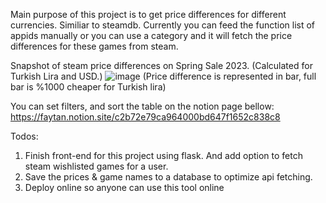 Main purpose of this project is to get price differences for different currencies. Similiar to steamdb. Currently you can feed the function list of appids manually or you can use a category and it will fetch the price differences for these games from steam.  


Snapshot of steam price differences on Spring Sale 2023. (Calculated for Turkish Lira and USD.)
![image](https://user-images.githubusercontent.com/13971617/229299646-73587270-ca52-4b90-987d-632d6e758bcc.png)
(Price difference is represented in bar, full bar is %1000 cheaper for Turkish lira)


You can set filters, and sort the table on the notion page bellow: 
https://faytan.notion.site/c2b72e79ca964000bd647f1652c838c8

Todos: 

1. Finish front-end for this project using flask. And add option to fetch steam wishlisted games for a user.
2. Save the prices & game names to a database to optimize api fetching.
3. Deploy online so anyone can use this tool online

